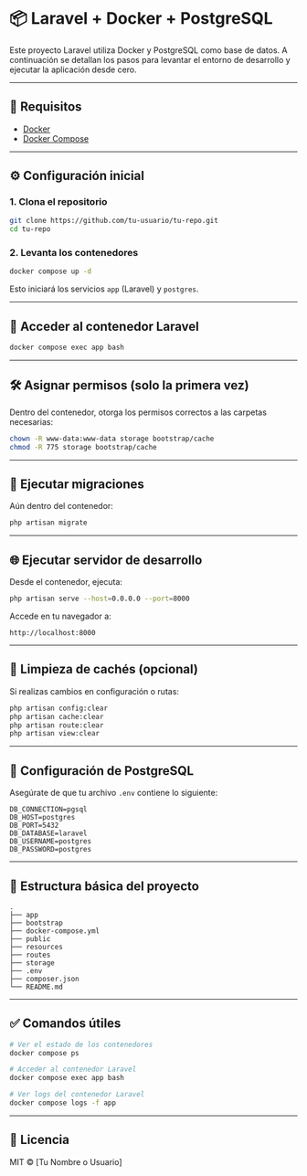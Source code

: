 # 📦 Laravel + Docker + PostgreSQL

Este proyecto Laravel utiliza Docker y PostgreSQL como base de datos. A continuación se detallan los pasos para levantar el entorno de desarrollo y ejecutar la aplicación desde cero.

---

## 🚀 Requisitos

- [Docker](https://www.docker.com/)
- [Docker Compose](https://docs.docker.com/compose/)

---

## ⚙️ Configuración inicial

### 1. Clona el repositorio

```bash
git clone https://github.com/tu-usuario/tu-repo.git
cd tu-repo
```

### 2. Levanta los contenedores

```bash
docker compose up -d
```

Esto iniciará los servicios `app` (Laravel) y `postgres`.

---

## 🧪 Acceder al contenedor Laravel

```bash
docker compose exec app bash
```

---

## 🛠️ Asignar permisos (solo la primera vez)

Dentro del contenedor, otorga los permisos correctos a las carpetas necesarias:

```bash
chown -R www-data:www-data storage bootstrap/cache
chmod -R 775 storage bootstrap/cache
```

---

## 🧱 Ejecutar migraciones

Aún dentro del contenedor:

```bash
php artisan migrate
```

---

## 🌐 Ejecutar servidor de desarrollo

Desde el contenedor, ejecuta:

```bash
php artisan serve --host=0.0.0.0 --port=8000
```

Accede en tu navegador a:

```
http://localhost:8000
```

---

## 🧹 Limpieza de cachés (opcional)

Si realizas cambios en configuración o rutas:

```bash
php artisan config:clear
php artisan cache:clear
php artisan route:clear
php artisan view:clear
```

---

## 🐘 Configuración de PostgreSQL

Asegúrate de que tu archivo `.env` contiene lo siguiente:

```env
DB_CONNECTION=pgsql
DB_HOST=postgres
DB_PORT=5432
DB_DATABASE=laravel
DB_USERNAME=postgres
DB_PASSWORD=postgres
```

---

## 📂 Estructura básica del proyecto

```
.
├── app
├── bootstrap
├── docker-compose.yml
├── public
├── resources
├── routes
├── storage
├── .env
├── composer.json
└── README.md
```

---

## ✅ Comandos útiles

```bash
# Ver el estado de los contenedores
docker compose ps

# Acceder al contenedor Laravel
docker compose exec app bash

# Ver logs del contenedor Laravel
docker compose logs -f app
```

---

## 📄 Licencia

MIT © [Tu Nombre o Usuario]